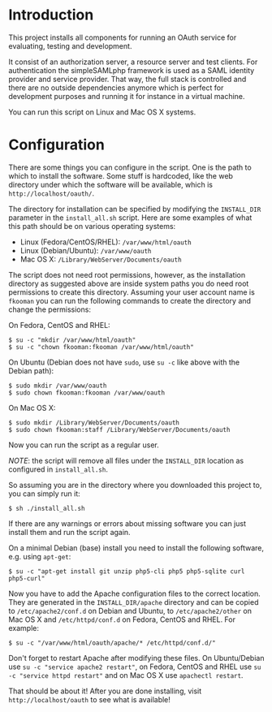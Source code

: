 # Introduction
This project installs all components for running an OAuth service for
evaluating, testing and development.

It consist of an authorization server, a resource server and test clients. For
authentication the simpleSAMLphp framework is used as a SAML identity provider
and service provider. That way, the full stack is controlled and there are 
no outside dependencies anymore which is perfect for development purposes and
running it for instance in a virtual machine.

You can run this script on Linux and Mac OS X systems.

# Configuration
There are some things you can configure in the script. One is the path to 
which to install the software. Some stuff is hardcoded, like the web directory
under which the software will be available, which is `http://localhost/oauth/`.

The directory for installation can be specified by modifying the `INSTALL_DIR`
parameter in the `install_all.sh` script. Here are some examples of what this
path should be on various operating systems:

* Linux (Fedora/CentOS/RHEL): `/var/www/html/oauth`
* Linux (Debian/Ubuntu): `/var/www/oauth`
* Mac OS X: `/Library/WebServer/Documents/oauth`

The script does not need root permissions, however, as the installation 
directory as suggested above are inside system paths you do need root permissions
to create this directory. Assuming your user account name is `fkooman` you can
run the following commands to create the directory and change the permissions:

On Fedora, CentOS and RHEL:

    $ su -c "mkdir /var/www/html/oauth"
    $ su -c "chown fkooman:fkooman /var/www/html/oauth"

On Ubuntu (Debian does not have `sudo`, use `su -c` like above with the Debian
path):

    $ sudo mkdir /var/www/oauth
    $ sudo chown fkooman:fkooman /var/www/oauth

On Mac OS X:

    $ sudo mkdir /Library/WebServer/Documents/oauth
    $ sudo chown fkooman:staff /Library/WebServer/Documents/oauth

Now you can run the script as a regular user. 

*NOTE*: the script will remove all files under the `INSTALL_DIR` location as
configured in `install_all.sh`. 

So assuming you are in the directory where you downloaded this project to, you
can simply run it:

    $ sh ./install_all.sh

If there are any warnings or errors about missing software you can just install
them and run the script again.

On a minimal Debian (base) install you need to install the following software, 
e.g. using `apt-get`:

    $ su -c "apt-get install git unzip php5-cli php5 php5-sqlite curl php5-curl"

Now you have to add the Apache configuration files to the correct location. 
They are generated in the `INSTALL_DIR/apache` directory and can be copied to
`/etc/apache2/conf.d` on Debian and Ubuntu, to `/etc/apache2/other` on Mac OS X
and `/etc/httpd/conf.d` on Fedora, CentOS and RHEL. For example:

    $ su -c "/var/www/html/oauth/apache/* /etc/httpd/conf.d/"

Don't forget to restart Apache after modifying these files. On Ubuntu/Debian
use `su -c "service apache2 restart"`, on Fedora, CentOS and RHEL use 
`su -c "service httpd restart"` and on Mac OS X use `apachectl restart`. 

That should be about it! After you are done installing, visit 
`http://localhost/oauth` to see what is available!
